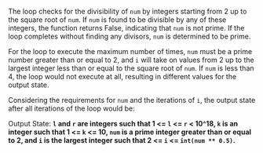 The loop checks for the divisibility of `num` by integers starting from 2 up to the square root of `num`. If `num` is found to be divisible by any of these integers, the function returns False, indicating that `num` is not prime. If the loop completes without finding any divisors, `num` is determined to be prime.

For the loop to execute the maximum number of times, `num` must be a prime number greater than or equal to 2, and `i` will take on values from 2 up to the largest integer less than or equal to the square root of `num`. If `num` is less than 4, the loop would not execute at all, resulting in different values for the output state.

Considering the requirements for `num` and the iterations of `i`, the output state after all iterations of the loop would be:

Output State: **`l` and `r` are integers such that 1 <= `l` <= `r` < 10^18, `k` is an integer such that 1 <= `k` <= 10, `num` is a prime integer greater than or equal to 2, and `i` is the largest integer such that 2 <= `i` <= `int(num ** 0.5)`.**